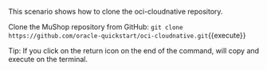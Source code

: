 This scenario shows how to clone the oci-cloudnative repository.

Clone the MuShop repository from GitHub:
`git clone https://github.com/oracle-quickstart/oci-cloudnative.git`{{execute}}

Tip: If you click on the return icon on the end of the command, will copy and execute on the terminal.